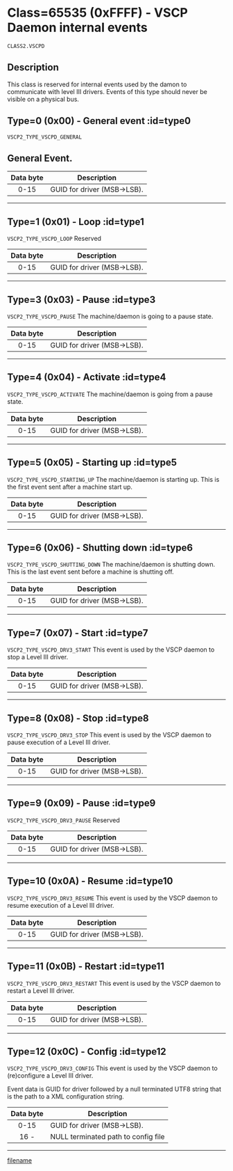 # Class=65535 (0xFFFF) - VSCP Daemon internal events

    CLASS2.VSCPD

## Description

This class is reserved for internal events used by the damon to communicate with level III drivers. Events of this type should never be visible on a physical bus. 

## Type=0 (0x00) - General event :id=type0
```VSCP2_TYPE_VSCPD_GENERAL```
## General Event.

| Data byte | Description |
| :----: | ----------- |
| 0-15 | GUID for driver (MSB->LSB). |


----

## Type=1 (0x01) - Loop :id=type1
```VSCP2_TYPE_VSCPD_LOOP```
Reserved

| Data byte | Description |
| :----: | ----------- |
| 0-15 | GUID for driver (MSB->LSB). |

----

## Type=3 (0x03) - Pause :id=type3
```VSCP2_TYPE_VSCPD_PAUSE```
The machine/daemon is going to a pause state.

| Data byte | Description |
| :----: | ----------- |
| 0-15 | GUID for driver (MSB->LSB). |

----

## Type=4 (0x04) - Activate :id=type4
```VSCP2_TYPE_VSCPD_ACTIVATE```
The machine/daemon is going from a pause state. 

| Data byte | Description |
| :----: | ----------- |
| 0-15 | GUID for driver (MSB->LSB). |

----

## Type=5 (0x05) - Starting up :id=type5
```VSCP2_TYPE_VSCPD_STARTING_UP```
The machine/daemon is starting up. This is the first event sent after a machine start up. 

| Data byte | Description |
| :----: | ----------- |
| 0-15 | GUID for driver (MSB->LSB). |

----

## Type=6 (0x06) - Shutting down :id=type6
```VSCP2_TYPE_VSCPD_SHUTTING_DOWN```
The machine/daemon is shutting down. This is the last event sent before a machine is shutting off.  

| Data byte | Description |
| :----: | ----------- |
| 0-15 | GUID for driver (MSB->LSB). |

----

## Type=7 (0x07) - Start :id=type7
```VSCP2_TYPE_VSCPD_DRV3_START```
This event is used by the VSCP daemon to stop a Level III driver.

| Data byte | Description |
 | :----: | ----------- |
 | 0-15 | GUID for driver (MSB->LSB). |



----

## Type=8 (0x08) - Stop :id=type8
```VSCP2_TYPE_VSCPD_DRV3_STOP```
This event is used by the VSCP daemon to pause execution of a Level III driver.

| Data byte | Description |
 | :----: | ----------- |
 | 0-15 | GUID for driver (MSB->LSB). |

----

## Type=9 (0x09) - Pause :id=type9
```VSCP2_TYPE_VSCPD_DRV3_PAUSE```
Reserved

| Data byte | Description |
| :----: | ----------- |
| 0-15 | GUID for driver (MSB->LSB). |

----

## Type=10 (0x0A) - Resume :id=type10
```VSCP2_TYPE_VSCPD_DRV3_RESUME```
This event is used by the VSCP daemon to resume execution of a Level III driver.

| Data byte | Description |
 | :----: | ----------- |
 | 0-15 | GUID for driver (MSB->LSB). |
----

## Type=11 (0x0B) - Restart :id=type11
```VSCP2_TYPE_VSCPD_DRV3_RESTART```
This event is used by the VSCP daemon to restart a Level III driver.

| Data byte | Description |
 | :----: | ----------- |
 | 0-15 | GUID for driver (MSB->LSB). |


----

## Type=12 (0x0C) - Config :id=type12
```VSCP2_TYPE_VSCPD_DRV3_CONFIG```
This event is used by the VSCP daemon to (re)configure a Level III driver.

Event data is GUID for driver followed by a null terminated UTF8 string that is the path to a XML configuration string.

| Data byte | Description |
 | :----: | ----------- |
 | 0-15 | GUID for driver (MSB->LSB). |
 | 16 -| NULL terminated path to config file |
 

----

[filename](./bottom_copyright.md ':include')